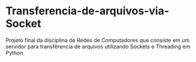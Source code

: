 # Transferencia-de-arquivos-via-Socket
Projeto final da disciplina de Redes de Computadores que consiste em um servidor para transfêrencia de arquivos utilizando Sockets e Threading em Python
